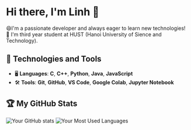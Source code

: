 # Hi there, I'm Linh 👋

😄I'm a passionate developer and always eager to learn new technologies!
🌱 I'm third year student at HUST (Hanoi University of Sience and Technology).

<!--
**vuhoangviet0808/vuhoangviet0808** is a ✨ _special_ ✨ repository because its `README.md` (this file) appears on your GitHub profile.

Here are some ideas to get you started:

- 🔭 I’m currently working on ...
- 🌱 I’m currently learning ...
- 👯 I’m looking to collaborate on ...
- 🤔 I’m looking for help with ...
- 💬 Ask me about ...
- 📫 How to reach me: ...
- 😄 Pronouns: ...
- ⚡ Fun fact: ...
-->
## 🚀 Technologies and Tools
- 🖥️ **Languages**: **C**, **C++**, **Python**, **Java**, **JavaScript**
- 🛠️ **Tools**: **Git**, **GitHub**, **VS Code**, **Google Colab**, **Jupyter Notebook**
## 🏆 My GitHub Stats
![Your GitHub stats](https://github-readme-stats.vercel.app/api?username=vuhoangviet0808&show_icons=true&hide_title=true)
![Your Most Used Languages](https://github-readme-stats.vercel.app/api/top-langs/?username=vuhoangviet0808&layout=compact)
